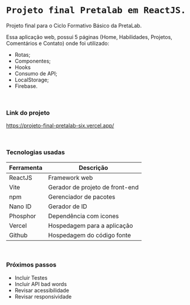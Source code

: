 # `Projeto final Pretalab em ReactJS.`

Projeto final para o Ciclo Formativo Básico da PretaLab.

Essa aplicação web, possui 5 páginas (Home, Habilidades, Projetos, Comentários e Contato) onde foi utilizado: 
- Rotas;
- Componentes;
- Hooks
- Consumo de API;
- LocalStorage;
- Firebase.

<br />

### Link do projeto 
https://projeto-final-pretalab-six.vercel.app/

<br />

### Tecnologias usadas
| Ferramenta | Descrição |
| --- | --- |
| ReactJS | Framework web |
| Vite | Gerador de projeto de front-end|
| npm | Gerenciador de pacotes|
|Nano ID | Gerador de ID
| Phosphor | Dependência com icones|
| Vercel | Hospedagem para a aplicação|
| Github | Hospedagem do código fonte |

<br />

### Próximos passos

- Incluir Testes
- Incluir API bad words
- Revisar acessibilidade
- Revisar responsividade
